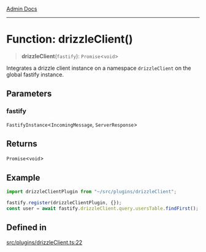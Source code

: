 [Admin Docs](/)

***

# Function: drizzleClient()

> **drizzleClient**(`fastify`): `Promise`\<`void`\>

Integrates a drizzle client instance on a namespace `drizzleClient` on the global fastify instance.

## Parameters

### fastify

`FastifyInstance`\<`IncomingMessage`, `ServerResponse`\>

## Returns

`Promise`\<`void`\>

## Example

```ts
import drizzleClientPlugin from "~/src/plugins/drizzleClient";

fastify.register(drizzleClientPlugin, {});
const user = await fastify.drizzleClient.query.usersTable.findFirst();
```

## Defined in

[src/plugins/drizzleClient.ts:22](https://github.com/NishantSinghhhhh/talawa-api/blob/ff0f1d6ae21d3428519b64e42fe3bfdff573cb6e/src/plugins/drizzleClient.ts#L22)
